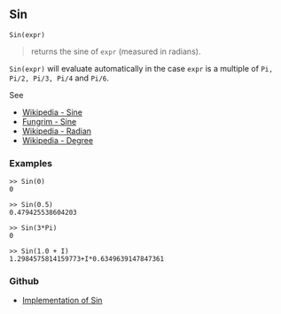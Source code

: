 ## Sin

```
Sin(expr)
```

> returns the sine of `expr` (measured in radians).
 
`Sin(expr)` will evaluate automatically in the case `expr` is a multiple of `Pi, Pi/2, Pi/3, Pi/4` and `Pi/6`.

See
* [Wikipedia - Sine](https://en.wikipedia.org/wiki/Sine)
* [Fungrim - Sine](http://fungrim.org/topic/Sine/)
* [Wikipedia - Radian](https://en.wikipedia.org/wiki/Radian)
* [Wikipedia - Degree](https://en.wikipedia.org/wiki/Degree_(angle))

### Examples

```
>> Sin(0)
0

>> Sin(0.5)
0.479425538604203

>> Sin(3*Pi)
0

>> Sin(1.0 + I)
1.2984575814159773+I*0.6349639147847361
```
 

### Github

* [Implementation of Sin](https://github.com/axkr/symja_android_library/blob/master/symja_android_library/matheclipse-core/src/main/java/org/matheclipse/core/builtin/ExpTrigsFunctions.java#L2872) 
